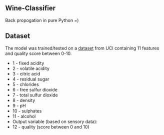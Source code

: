 Wine-Classifier
-------------------
Back propogation in pure Python =)

Dataset 
------------------- 
The model was trained/tested on a [dataset](https://archive.ics.uci.edu/ml/datasets/Wine+Quality) from UCI containing 11 features and quality score between 0-10.

* 1 - fixed acidity
* 2 - volatile acidity
* 3 - citric acid
* 4 - residual sugar
* 5 - chlorides
* 6 - free sulfur dioxide
* 7 - total sulfur dioxide
* 8 - density
* 9 - pH
* 10 - sulphates
* 11 - alcohol
* Output variable (based on sensory data):
* 12 - quality (score between 0 and 10)
